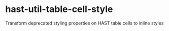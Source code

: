 # hast-util-table-cell-style
Transform deprecated styling properties on HAST table cells to inline styles
